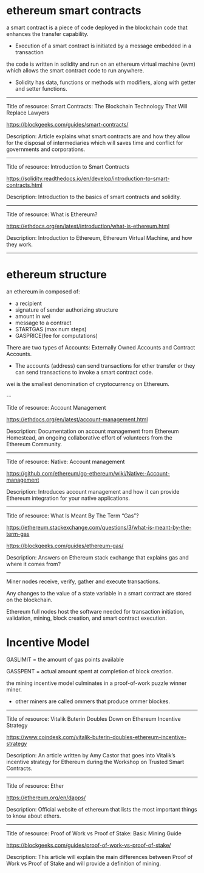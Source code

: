 # ethereum smart contracts

a smart contract is a piece of code deployed in the blockchain code that enhances the transfer capability.

- Execution of a smart contract is initiated by a message embedded in a transaction

the code is written in solidity and run on an ethereum virtual machine (evm) which allows the smart contract code to run anywhere.

- Solidity has data, functions or methods with modifiers, along with getter and setter functions.

---

Title of resource: Smart Contracts: The Blockchain Technology That Will Replace Lawyers

https://blockgeeks.com/guides/smart-contracts/

Description: Article explains what smart contracts are and how they allow for the disposal of intermediaries which will saves time and conflict for governments and corporations.

---

Title of resource: Introduction to Smart Contracts

https://solidity.readthedocs.io/en/develop/introduction-to-smart-contracts.html

Description: Introduction to the basics of smart contracts and solidity.

---

Title of resource: What is Ethereum?

https://ethdocs.org/en/latest/introduction/what-is-ethereum.html

Description: Introduction to Ethereum, Ethereum Virtual Machine, and how they work.


---

# ethereum structure

an ethereum in composed of:
- a recipient
- signature of sender authorizing structure
- amount in wei
- message to a contract
- STARTGAS (max num steps)
- GASPRICE(fee for computations)

There are two types of Accounts: Externally Owned Accounts and Contract Accounts.

- The accounts (address) can send transactions for ether transfer or they can send transactions to invoke a smart contract code.

wei is the smallest denomination of cryptocurrency on Ethereum.

--

Title of resource: Account Management

https://ethdocs.org/en/latest/account-management.html

Description: Documentation on account management from Ethereum Homestead, an ongoing collaborative effort of volunteers from the Ethereum Community.

---

Title of resource: Native: Account management

https://github.com/ethereum/go-ethereum/wiki/Native:-Account-management

Description: Introduces account management and how it can provide Ethereum integration for your native applications.

---

Title of resource: What Is Meant By The Term “Gas”?

https://ethereum.stackexchange.com/questions/3/what-is-meant-by-the-term-gas

https://blockgeeks.com/guides/ethereum-gas/

Description: Answers on Ethereum stack exchange that explains gas and where it comes from?

---

Miner nodes receive, verify, gather and execute transactions.

Any changes to the value of a state variable in a smart contract are stored on the blockchain.

Ethereum full nodes host the software needed for transaction initiation, validation, mining, block creation, and smart contract execution.

# Incentive Model

GASLIMIT = the amount of gas points available

GASSPENT = actual amount spent at completion of block creation.

the mining incentive model culminates in a proof-of-work puzzle winner miner.

- other miners are called ommers that produce ommer blockes.

---

Title of resource: Vitalik Buterin Doubles Down on Ethereum Incentive Strategy

https://www.coindesk.com/vitalik-buterin-doubles-ethereum-incentive-strategy

Description: An article written by Amy Castor that goes into Vitalik’s incentive strategy for Ethereum during the Workshop on Trusted Smart Contracts.

---

Title of resource: Ether

https://ethereum.org/en/dapps/

Description: Official website of ethereum that lists the most important things to know about ethers.

---

Title of resource: Proof of Work vs Proof of Stake: Basic Mining Guide

https://blockgeeks.com/guides/proof-of-work-vs-proof-of-stake/

Description: This article will explain the main differences between Proof of Work vs Proof of Stake and will provide a definition of mining.